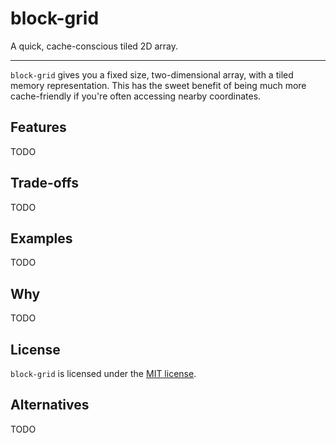 # block-grid

A quick, cache-conscious tiled 2D array.

-----

`block-grid` gives you a fixed size, two-dimensional array, with a tiled memory representation. This has the sweet benefit of being much more cache-friendly if you're often accessing nearby coordinates.

## Features

TODO

## Trade-offs

TODO

## Examples

TODO

## Why

TODO

## License

`block-grid` is licensed under the [MIT license](LICENSE).

## Alternatives

TODO
